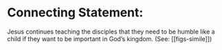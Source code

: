 # Connecting Statement:

Jesus continues teaching the disciples that they need to be humble like a child if they want to be important in God’s kingdom. (See: [[figs-simile]])